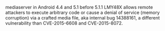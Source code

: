 mediaserver in Android 4.4 and 5.1 before 5.1.1 LMY48X allows remote attackers to execute arbitrary code or cause a denial of service (memory corruption) via a crafted media file, aka internal bug 14388161, a different vulnerability than CVE-2015-6608 and CVE-2015-8072.